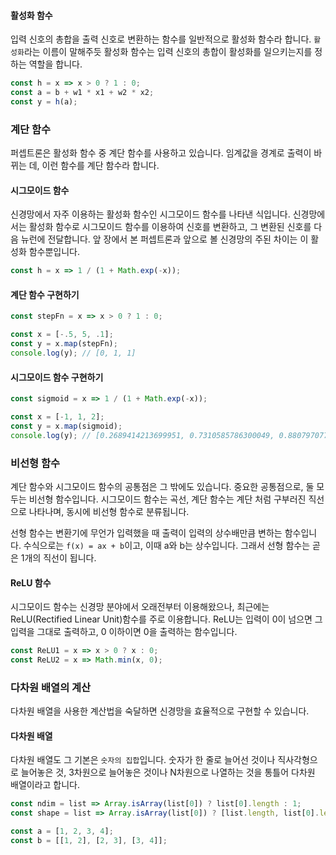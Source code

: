 #### 활성화 함수
입력 신호의 총합을 출력 신호로 변환하는 함수를 일반적으로 활성화 함수라 합니다. `활성화`라는 이름이 말해주듯 활성화 함수는 입력 신호의 총합이 활성화를 일으키는지를 정하는 역할을 합니다.

```js
const h = x => x > 0 ? 1 : 0;
const a = b + w1 * x1 + w2 * x2;
const y = h(a);
```

### 계단 함수
퍼셉트론은 활성화 함수 중 계단 함수를 사용하고 있습니다. 임계값을 경계로 출력이 바뀌는 데, 이런 함수를 계단 함수라 합니다.

#### 시그모이드 함수
신경망에서 자주 이용하는 활성화 함수인 시그모이드 함수를 나타낸 식입니다. 신경망에서는 활성화 함수로 시그모이드 함수를 이용하여 신호를 변환하고, 그 변환된 신호를 다음 뉴런에 전달합니다. 앞 장에서 본 퍼셉트론과 앞으로 볼 신경망의 주된 차이는 이 활성화 함수뿐입니다.
```js
const h = x => 1 / (1 + Math.exp(-x));
```

#### 계단 함수 구현하기
```js
const stepFn = x => x > 0 ? 1 : 0;

const x = [-.5, 5, .1];
const y = x.map(stepFn);
console.log(y); // [0, 1, 1]
```
#### 시그모이드 함수 구현하기
```js
const sigmoid = x => 1 / (1 + Math.exp(-x));

const x = [-1, 1, 2];
const y = x.map(sigmoid);
console.log(y); // [0.2689414213699951, 0.7310585786300049, 0.8807970779778823]
```

### 비선형 함수
계단 함수와 시그모이드 함수의 공통점은 그 밖에도 있습니다. 중요한 공통점으로, 둘 모두는 비선형 함수입니다. 시그모이드 함수는 곡선, 계단 함수는 계단 처럼 구부러진 직선으로 나타나며, 동시에 비선형 함수로 분류됩니다.

선형 함수는 변환기에 무언가 입력했을 때 출력이 입력의 상수배만큼 변하는 함수입니다. 수식으로는 `f(x) = ax + b`이고, 이때 a와 b는 상수입니다. 그래서 선형 함수는 곧은 1개의 직선이 됩니다.

#### ReLU 함수
시그모이드 함수는 신경망 분야에서 오래전부터 이용해왔으나, 최근에는 ReLU(Rectified Linear Unit)함수를 주로 이용합니다. ReLU는 입력이 0이 넘으면 그 입력을 그대로 출력하고, 0 이하이면 0을 출력하는 함수입니다.

```js
const ReLU1 = x => x > 0 ? x : 0;
const ReLU2 = x => Math.min(x, 0);
```

### 다차원 배열의 계산
다차원 배열을 사용한 계산법을 숙달하면 신경망을 효율적으로 구현할 수 있습니다.

#### 다차원 배열
다차원 배열도 그 기본은 `숫자의 집합`입니다. 숫자가 한 줄로 늘어선 것이나 직사각형으로 늘어놓은 것, 3차원으로 늘어놓은 것이나 N차원으로 나열하는 것을 통틀어 다차원 배열이라고 합니다.

```js
const ndim = list => Array.isArray(list[0]) ? list[0].length : 1;
const shape = list => Array.isArray(list[0]) ? [list.length, list[0].length] : [list.length, null];
```
```js
const a = [1, 2, 3, 4];
const b = [[1, 2], [2, 3], [3, 4]];
```

